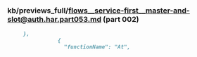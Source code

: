 ### kb/previews_full/flows__service-first__master-and-slot@auth.har.part053.md (part 002)

```md
     },
                {
                  "functionName": "At",
   
```

```
